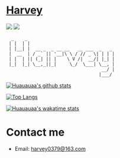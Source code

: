 # [Harvey](https://github.com/Huauauaa/) 
![](https://shields.io/twitter/follow/Harvey27171313?label=Follow)
![](https://shields.io/github/followers/Huauauaa?label=Follow)
```
  _    _                                 
 | |  | |                                
 | |__| |  __ _  _ __ __   __ ___  _   _ 
 |  __  | / _` || '__|\ \ / // _ \| | | |
 | |  | || (_| || |    \ V /|  __/| |_| |
 |_|  |_| \__,_||_|     \_/  \___| \__, |
                                    __/ |
                                   |___/                                  
```

[![Huauauaa's github stats](https://github-readme-stats.vercel.app/api?username=Huauauaa&theme=dark&count_private=true)](https://github.com/Huauauaa)

[![Top Langs](https://github-readme-stats.vercel.app/api/top-langs/?username=Huauauaa&layout=compact)](https://github.com/Huauauaa/Huauauaa.github.io)

[![Huauauaa's wakatime stats](https://github-readme-stats.vercel.app/api/wakatime?username=Huauauaa)](https://github.com/Huauauaa)

# Contact me
- Email: harvey0379@163.com

